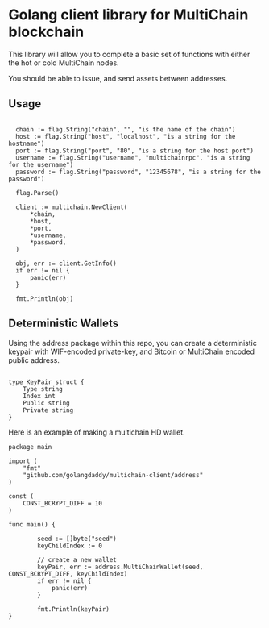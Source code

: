 # Golang client library for MultiChain blockchain

This library will allow you to complete a basic set of functions with either the hot or cold MultiChain nodes.

You should be able to issue, and send assets between addresses.

## Usage

```

  chain := flag.String("chain", "", "is the name of the chain")
  host := flag.String("host", "localhost", "is a string for the hostname")
  port := flag.String("port", "80", "is a string for the host port")
  username := flag.String("username", "multichainrpc", "is a string for the username")
  password := flag.String("password", "12345678", "is a string for the password")

  flag.Parse()

  client := multichain.NewClient(
      *chain,
      *host,
      *port,
      *username,
      *password,
  )
    
  obj, err := client.GetInfo()
  if err != nil {
      panic(err)
  }
  
  fmt.Println(obj)

```
## Deterministic Wallets

Using the address package within this repo, you can create a deterministic keypair with WIF-encoded private-key, and Bitcoin or MultiChain encoded public address.

```

type KeyPair struct {
    Type string
    Index int
    Public string
    Private string
}

```

Here is an example of making a multichain HD wallet.

```
package main

import (
    "fmt"
    "github.com/golangdaddy/multichain-client/address"
)

const (
    CONST_BCRYPT_DIFF = 10
)

func main() {

        seed := []byte("seed")
        keyChildIndex := 0

        // create a new wallet
        keyPair, err := address.MultiChainWallet(seed, CONST_BCRYPT_DIFF, keyChildIndex)
        if err != nil {
            panic(err)
        }
        
        fmt.Println(keyPair)
}
```
